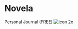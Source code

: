 # Novela
Personal Journal (FREE)
![icon 2x](https://user-images.githubusercontent.com/19171147/28047615-47b95bdc-65b9-11e7-8baa-33d86fcd7f7c.png)

